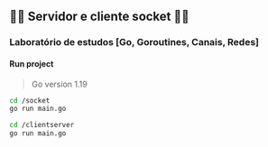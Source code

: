 ## :guardsman: Servidor e cliente socket :guardsman:

### Laboratório de estudos [Go, Goroutines, Canais, Redes]

#### Run project

> Go version 1.19

```bash
cd /socket
go run main.go
```

```bash
cd /clientserver
go run main.go
```
